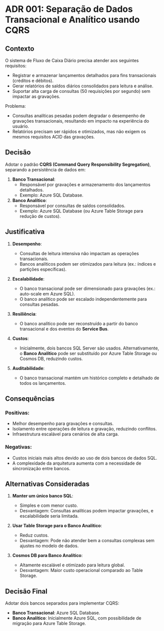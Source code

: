 # ADR 001: Separação de Dados Transacional e Analítico usando CQRS

## Contexto
O sistema de Fluxo de Caixa Diário precisa atender aos seguintes requisitos:
- Registrar e armazenar lançamentos detalhados para fins transacionais (créditos e débitos).
- Gerar relatórios de saldos diários consolidados para leitura e análise.
- Suportar alta carga de consultas (50 requisições por segundo) sem impactar as gravações.

Problema:
- Consultas analíticas pesadas podem degradar o desempenho de gravações transacionais, resultando em impacto na experiência do usuário.
- Relatórios precisam ser rápidos e otimizados, mas não exigem os mesmos requisitos ACID das gravações.

## Decisão
Adotar o padrão **CQRS (Command Query Responsibility Segregation)**, separando a persistência de dados em:
1. **Banco Transacional**:
   - Responsável por gravações e armazenamento dos lançamentos detalhados.
   - Exemplo: Azure SQL Database.
2. **Banco Analítico**:
   - Responsável por consultas de saldos consolidados.
   - Exemplo: Azure SQL Database (ou Azure Table Storage para redução de custos).

## Justificativa
1. **Desempenho**:
   - Consultas de leitura intensiva não impactam as operações transacionais.
   - Bancos analíticos podem ser otimizados para leitura (ex.: índices e partições específicas).

2. **Escalabilidade**:
   - O banco transacional pode ser dimensionado para gravações (ex.: auto-scale em Azure SQL).
   - O banco analítico pode ser escalado independentemente para consultas pesadas.

3. **Resiliência**:
   - O banco analítico pode ser reconstruído a partir do banco transacional e dos eventos do **Service Bus**.

4. **Custos**:
   - Inicialmente, dois bancos SQL Server são usados. Alternativamente, o **Banco Analítico** pode ser substituído por Azure Table Storage ou Cosmos DB, reduzindo custos.

5. **Auditabilidade**:
   - O banco transacional mantém um histórico completo e detalhado de todos os lançamentos.

## Consequências
### Positivas:
- Melhor desempenho para gravações e consultas.
- Isolamento entre operações de leitura e gravação, reduzindo conflitos.
- Infraestrutura escalável para cenários de alta carga.

### Negativas:
- Custos iniciais mais altos devido ao uso de dois bancos de dados SQL.
- A complexidade da arquitetura aumenta com a necessidade de sincronização entre bancos.

## Alternativas Consideradas
1. **Manter um único banco SQL**:
   - Simples e com menor custo.
   - Desvantagem: Consultas analíticas podem impactar gravações, e escalabilidade seria limitada.

2. **Usar Table Storage para o Banco Analítico**:
   - Reduz custos.
   - Desvantagem: Pode não atender bem a consultas complexas sem ajustes no modelo de dados.

3. **Cosmos DB para Banco Analítico**:
   - Altamente escalável e otimizado para leitura global.
   - Desvantagem: Maior custo operacional comparado ao Table Storage.

## Decisão Final
Adotar dois bancos separados para implementar CQRS:
- **Banco Transacional**: Azure SQL Database.
- **Banco Analítico**: Inicialmente Azure SQL, com possibilidade de migração para Azure Table Storage.

